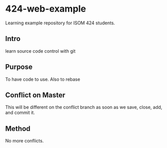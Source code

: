 # 424-web-example
Learning example repository for ISOM 424 students.

## Intro
learn source code control with git

## Purpose
To have code to use. Also to rebase

## Conflict on Master
This will be different on the conflict branch as soon as we save, close, add, and commit it.

## Method
No more conflicts.

